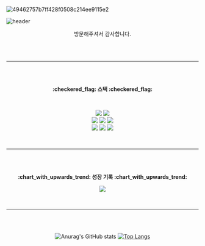 ![49462757b7ff428f0508c214ee9115e2](https://github.com/jeongdonguk96/jeongdonguk96/assets/110921983/d0a00203-6fc2-45cf-aa19-7bc47952326c)

![header](https://capsule-render.vercel.app/api?type=transparent&text=Jeongdonguk's%20Github&height=150&fontSize=70&desc=Welcome!&descSize=35&descAlignY=85&descAlign=75&fontColor=9999CC)

<p align="center">
    방문해주셔서 감사합니다.
</p>

<br><br>

---

<br>
<br>
<p align="center">
    <Strong>:checkered_flag: 스택 :checkered_flag:</Strong>
</p>
<br>

<p align="center" display="inline-block">
  <img src="https://img.shields.io/badge/java-6DB33F?style=for-the-badge&logo=java&logoColor=white"> 
  <img src="https://img.shields.io/badge/Spring Boot-6DB33F?style=for-the-badge&logo=Spring Boot&logoColor=white">
  <br>
  <img src="https://img.shields.io/badge/MySQL-4479A1?style=for-the-badge&logo=MySQL&logoColor=white"> 
  <img src="https://img.shields.io/badge/Redis-DC382D?style=for-the-badge&logo=Redis&logoColor=white"> 
  <img src="https://img.shields.io/badge/MongoDB-47A248?style=for-the-badge&logo=MongoDB&logoColor=white"> 
  <br>
  <img src="https://img.shields.io/badge/Docker-2496ED?style=for-the-badge&logo=Docker&logoColor=white">
  <img src="https://img.shields.io/badge/Jenkins-D24939?style=for-the-badge&logo=Jenkins&logoColor=white">
  <img src="https://img.shields.io/badge/Amazon AWS-232F3E?style=for-the-badge&logo=Amazon AWS&logoColor=white">
</p>
<br>

---

<br>
<br>
<p align="center">
    <Strong>:chart_with_upwards_trend: 성장 기록 :chart_with_upwards_trend:</Strong>
</p>
<p align="center" display="inline-block">
    <a href="https://velog.io/@foodsmith96/posts" target="_blank"><img src="https://img.shields.io/badge/Velog-20C997?style=for-the-badge&logo=Velog&logoColor=white"></a>
</p>    
<br>

---

<br>
<br>
<div align="center">

![Anurag's GitHub stats](https://github-readme-stats.vercel.app/api?username=jeongdonguk96&show_icons=true&theme=shadow_blue) [![Top Langs](https://github-readme-stats.vercel.app/api/top-langs/?username=jeongdonguk96&theme=shadow_blue)](https://github.com/anuraghazra/github-readme-stats)
</div>

